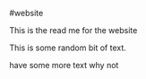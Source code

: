 #website

This is the read me for the website


This is some random bit of text.

have some more text
why not
